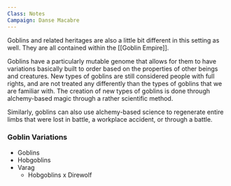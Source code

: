```yaml
---
Class: Notes
Campaign: Danse Macabre
---
```

Goblins and related heritages are also a little bit different in this setting as well. They are all contained within the [[Goblin Empire]]. 

Goblins have a particularly mutable genome that allows for them to have variations basically built to order based on the properties of other beings and creatures. New types of goblins are still considered people with full rights, and are not treated any differently than the types of goblins that we are familiar with. The creation of new types of goblins is done through alchemy-based magic through a rather scientific method.

Similarly, goblins can also use alchemy-based science to regenerate entire limbs that were lost in battle, a workplace accident, or through a battle.

### Goblin Variations

- Goblins
- Hobgoblins
- Varag
	- Hobgoblins x Direwolf